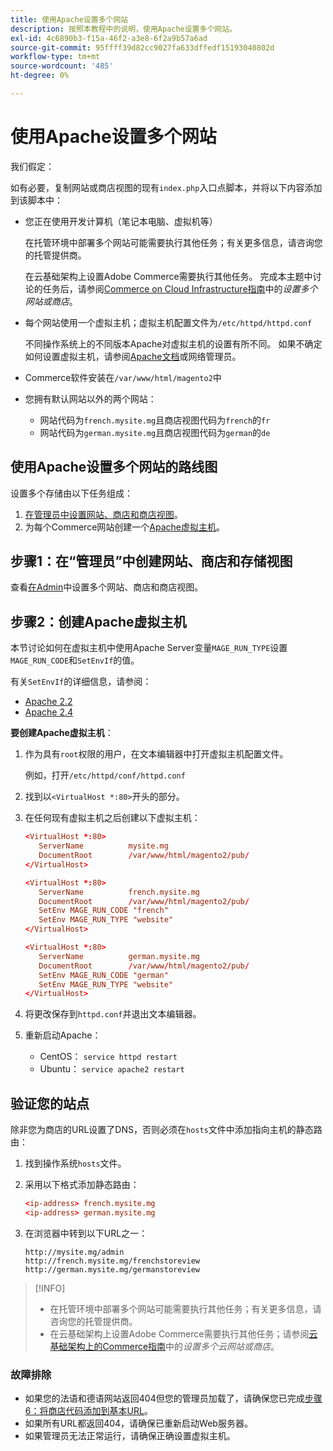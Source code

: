 ```yaml
---
title: 使用Apache设置多个网站
description: 按照本教程中的说明，使用Apache设置多个网站。
exl-id: 4c6890b3-f15a-46f2-a3e8-6f2a9b57a6ad
source-git-commit: 95ffff39d82cc9027fa633dffedf15193040802d
workflow-type: tm+mt
source-wordcount: '485'
ht-degree: 0%

---
```


# 使用Apache设置多个网站

我们假定：

如有必要，复制网站或商店视图的现有`index.php`入口点脚本，并将以下内容添加到该脚本中：

- 您正在使用开发计算机（笔记本电脑、虚拟机等）

  在托管环境中部署多个网站可能需要执行其他任务；有关更多信息，请咨询您的托管提供商。

  在云基础架构上设置Adobe Commerce需要执行其他任务。 完成本主题中讨论的任务后，请参阅[Commerce on Cloud Infrastructure指南](https://experienceleague.adobe.com/docs/commerce-cloud-service/user-guide/configure-store/multiple-sites.html)中的&#x200B;_设置多个网站或商店_。

- 每个网站使用一个虚拟主机；虚拟主机配置文件为`/etc/httpd/httpd.conf`

  不同操作系统上的不同版本Apache对虚拟主机的设置有所不同。 如果不确定如何设置虚拟主机，请参阅[Apache文档](https://httpd.apache.org/docs/2.4/vhosts)或网络管理员。

- Commerce软件安装在`/var/www/html/magento2`中
- 您拥有默认网站以外的两个网站：

   - 网站代码为`french.mysite.mg`且商店视图代码为`french`的`fr`
   - 网站代码为`german.mysite.mg`且商店视图代码为`german`的`de`

## 使用Apache设置多个网站的路线图

设置多个存储由以下任务组成：

1. [在管理员中设置网站、商店和商店视图](ms-admin.md)。
1. 为每个Commerce网站创建一个[Apache虚拟主机](#step-2-create-apache-virtual-hosts)。

## 步骤1：在“管理员”中创建网站、商店和存储视图

查看[在Admin](ms-admin.md)中设置多个网站、商店和商店视图。

## 步骤2：创建Apache虚拟主机

本节讨论如何在虚拟主机中使用Apache Server变量`MAGE_RUN_TYPE`设置`MAGE_RUN_CODE`和`SetEnvIf`的值。

有关`SetEnvIf`的详细信息，请参阅：

- [Apache 2.2](https://httpd.apache.org/docs/2.2/mod/mod_setenvif.html)
- [Apache 2.4](https://httpd.apache.org/docs/2.4/mod/mod_setenvif.html)

**要创建Apache虚拟主机**：

1. 作为具有`root`权限的用户，在文本编辑器中打开虚拟主机配置文件。

   例如，打开`/etc/httpd/conf/httpd.conf`

1. 找到以`<VirtualHost *:80>`开头的部分。
1. 在任何现有虚拟主机之后创建以下虚拟主机：

   ```conf
   <VirtualHost *:80>
      ServerName          mysite.mg
      DocumentRoot        /var/www/html/magento2/pub/
   </VirtualHost>
   
   <VirtualHost *:80>
      ServerName          french.mysite.mg
      DocumentRoot        /var/www/html/magento2/pub/
      SetEnv MAGE_RUN_CODE "french"
      SetEnv MAGE_RUN_TYPE "website"
   </VirtualHost>
   
   <VirtualHost *:80>
      ServerName          german.mysite.mg
      DocumentRoot        /var/www/html/magento2/pub/
      SetEnv MAGE_RUN_CODE "german"
      SetEnv MAGE_RUN_TYPE "website"
   </VirtualHost>
   ```

1. 将更改保存到`httpd.conf`并退出文本编辑器。
1. 重新启动Apache：

   - CentOS： `service httpd restart`
   - Ubuntu： `service apache2 restart`

## 验证您的站点

除非您为商店的URL设置了DNS，否则必须在`hosts`文件中添加指向主机的静态路由：

1. 找到操作系统`hosts`文件。
1. 采用以下格式添加静态路由：

   ```conf
   <ip-address> french.mysite.mg
   <ip-address> german.mysite.mg
   ```

1. 在浏览器中转到以下URL之一：

   ```http
   http://mysite.mg/admin
   http://french.mysite.mg/frenchstoreview
   http://german.mysite.mg/germanstoreview
   ```

>[!INFO]
>
>- 在托管环境中部署多个网站可能需要执行其他任务；有关更多信息，请咨询您的托管提供商。
>- 在云基础架构上设置Adobe Commerce需要执行其他任务；请参阅[云基础架构上的Commerce指南](https://experienceleague.adobe.com/docs/commerce-cloud-service/user-guide/configure-store/multiple-sites.html)中的&#x200B;_设置多个云网站或商店_。

### 故障排除

- 如果您的法语和德语网站返回404但您的管理员加载了，请确保您已完成[步骤6：将商店代码添加到基本URL](ms-admin.md#step-6-add-the-store-code-to-the-base-url)。
- 如果所有URL都返回404，请确保已重新启动Web服务器。
- 如果管理员无法正常运行，请确保正确设置虚拟主机。
